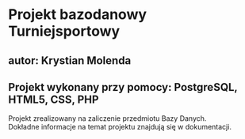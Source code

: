 # Projekt bazodanowy Turniejsportowy
## autor: Krystian Molenda
## Projekt wykonany przy pomocy: PostgreSQL, HTML5, CSS, PHP
Projekt zrealizowany na zaliczenie przedmiotu Bazy Danych.<br>
Dokładne informacje na temat projektu znajdują się w dokumentacji.

